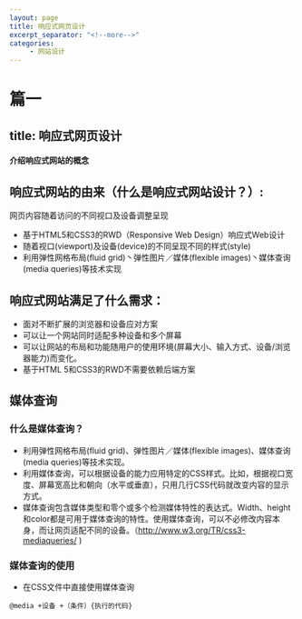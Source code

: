 ```yaml
---
layout: page
title: 响应式网页设计
excerpt_separator: "<!--more-->"
categories:
     - 网站设计
---
```


# 篇一
## title: 响应式网页设计
#### 介绍响应式网站的概念
<!--more-->

## 响应式网站的由来（什么是响应式网站设计？）:
网页内容随着访问的不同视口及设备调整呈现
- 基于HTML5和CSS3的RWD（Responsive Web Design）响应式Web设计
- 随着视口(viewport)及设备(device)的不同呈现不同的样式(style)
- 利用弹性网格布局(fluid grid)丶弹性图片／媒体(flexible images)丶媒体查询(media queries)等技术实现

## 响应式网站满足了什么需求：
- 面对不断扩展的浏览器和设备应对方案
- 可以让一个网站同时适配多种设备和多个屏幕
- 可以让网站的布局和功能随用户的使用环境(屏幕大小、输入方式、设备/浏览器能力)而变化。
- 基于HTML 5和CSS3的RWD不需要依赖后端方案

## 媒体查询
### 什么是媒体查询？
- 利用弹性网格布局(fluid grid)、弹性图片／媒体(flexible images)、媒体查询(media queries)等技术实现。
- 利用媒体查询，可以根据设备的能力应用特定的CSS样式。比如，根据视口宽度、屏幕宽高比和朝向（水平或垂直），只用几行CSS代码就改变内容的显示方式。
- 媒体查询包含媒体类型和零个或多个检测媒体特性的表达式。Width、height和color都是可用于媒体查询的特性。使用媒体查询，可以不必修改内容本身，而让网页适配不同的设备。（http://www.w3.org/TR/css3-mediaqueries/ )

### 媒体查询的使用
- 在CSS文件中直接使用媒体查询

`@media +设备 +（条件）{执行的代码}`
